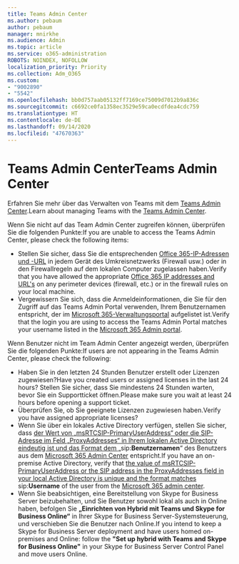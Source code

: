 ```yaml
---
title: Teams Admin Center
ms.author: pebaum
author: pebaum
manager: mnirkhe
ms.audience: Admin
ms.topic: article
ms.service: o365-administration
ROBOTS: NOINDEX, NOFOLLOW
localization_priority: Priority
ms.collection: Adm_O365
ms.custom:
- "9002890"
- "5542"
ms.openlocfilehash: bb0d757aab05132ff7169ce75009d7012b9a836c
ms.sourcegitcommit: c6692ce0fa1358ec3529e59ca0ecdfdea4cdc759
ms.translationtype: HT
ms.contentlocale: de-DE
ms.lasthandoff: 09/14/2020
ms.locfileid: "47670363"
---
```

# <a name="teams-admin-center"></a><span data-ttu-id="58c51-102">Teams Admin Center</span><span class="sxs-lookup"><span data-stu-id="58c51-102">Teams Admin Center</span></span>

<span data-ttu-id="58c51-103">Erfahren Sie mehr über das Verwalten von Teams mit dem [Teams Admin Center](https://docs.microsoft.com/microsoftteams/manage-teams-skypeforbusiness-admin-center).</span><span class="sxs-lookup"><span data-stu-id="58c51-103">Learn about managing Teams with the [Teams Admin Center](https://docs.microsoft.com/microsoftteams/manage-teams-skypeforbusiness-admin-center).</span></span>

<span data-ttu-id="58c51-104">Wenn Sie nicht auf das Team Admin Center zugreifen können, überprüfen Sie die folgenden Punkte:</span><span class="sxs-lookup"><span data-stu-id="58c51-104">If you are unable to access the Teams Admin Center, please check the following items:</span></span>

- <span data-ttu-id="58c51-105">Stellen Sie sicher, dass Sie die entsprechenden [Office 365-IP-Adressen und -URL](https://docs.microsoft.com/Office365/Enterprise/office-365-ip-web-service) in jedem Gerät des Umkreisnetzwerks (Firewall usw.) oder in den Firewallregeln auf dem lokalen Computer zugelassen haben.</span><span class="sxs-lookup"><span data-stu-id="58c51-105">Verify that you have allowed the appropriate [Office 365 IP addresses and URL's](https://docs.microsoft.com/Office365/Enterprise/office-365-ip-web-service) on any perimeter devices (firewall, etc.) or in the firewall rules on your local machine.</span></span>
- <span data-ttu-id="58c51-106">Vergewissern Sie sich, dass die Anmeldeinformationen, die Sie für den Zugriff auf das Teams Admin Portal verwenden, Ihrem Benutzernamen entspricht, der im [Microsoft 365-Verwaltungsportal](https://admin.microsoft.com/Adminportal/Home?source=applauncher#/users) aufgelistet ist.</span><span class="sxs-lookup"><span data-stu-id="58c51-106">Verify that the login you are using to access the Teams Admin Portal matches your username listed in the [Microsoft 365 Admin portal](https://admin.microsoft.com/Adminportal/Home?source=applauncher#/users).</span></span>

<span data-ttu-id="58c51-107">Wenn Benutzer nicht im Team Admin Center angezeigt werden, überprüfen Sie die folgenden Punkte:</span><span class="sxs-lookup"><span data-stu-id="58c51-107">If users are not appearing in the Teams Admin Center, please check the following:</span></span>

- <span data-ttu-id="58c51-108">Haben Sie in den letzten 24 Stunden Benutzer erstellt oder Lizenzen zugewiesen?</span><span class="sxs-lookup"><span data-stu-id="58c51-108">Have you created users or assigned licenses in the last 24 hours?</span></span> <span data-ttu-id="58c51-109">Stellen Sie sicher, dass Sie mindestens 24 Stunden warten, bevor Sie ein Supportticket öffnen.</span><span class="sxs-lookup"><span data-stu-id="58c51-109">Please make sure you wait at least 24 hours before opening a support ticket.</span></span>
- <span data-ttu-id="58c51-110">Überprüfen Sie, ob Sie geeignete Lizenzen zugewiesen haben.</span><span class="sxs-lookup"><span data-stu-id="58c51-110">Verify you have assigned appropriate licenses?</span></span>
- <span data-ttu-id="58c51-111">Wenn Sie über ein lokales Active Directory verfügen, stellen Sie sicher, dass [der Wert von „msRTCSIP-PrimaryUserAddress“ oder die SIP-Adresse im Feld „ProxyAddresses“ in Ihrem lokalen Active Directory eindeutig ist und das Format dem „](https://docs.microsoft.com/skypeforbusiness/troubleshoot/online-configuration/msrtcsip-primaryuseraddress-proxyaddaddress)sip:**Benutzernamen**“ des Benutzers aus dem [Microsoft 365 Admin Center](https://admin.microsoft.com/Adminportal/Home?source=applauncher#/users) entspricht.</span><span class="sxs-lookup"><span data-stu-id="58c51-111">If you have an on-premise Active Directory, verify that [the value of msRTCSIP-PrimaryUserAddress or the SIP address in the ProxyAddresses field in your local Active Directory is unique and the format matches](https://docs.microsoft.com/skypeforbusiness/troubleshoot/online-configuration/msrtcsip-primaryuseraddress-proxyaddaddress) sip:**Username** of the user from the [Microsoft 365 admin center](https://admin.microsoft.com/Adminportal/Home?source=applauncher#/users).</span></span>
- <span data-ttu-id="58c51-112">Wenn Sie beabsichtigen, eine Bereitstellung von Skype for Business Server beizubehalten, und Sie Benutzer sowohl lokal als auch in Online haben, befolgen Sie **„Einrichten von Hybrid mit Teams und Skype for Business Online“** in Ihrer Skype for Business Server-Systemsteuerung, und verschieben Sie die Benutzer nach Online.</span><span class="sxs-lookup"><span data-stu-id="58c51-112">If you intend to keep a Skype for Business Server deployment and have users homed on-premises and Online: follow the **"Set up hybrid with Teams and Skype for Business Online"** in your Skype for Business Server Control Panel and move users Online.</span></span>
